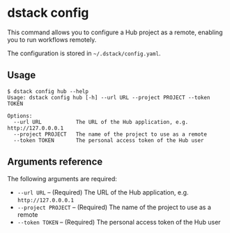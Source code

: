 # dstack config

This command allows you to configure a Hub project as a remote, enabling you to run workflows remotely.

The configuration is stored in `~/.dstack/config.yaml`.

## Usage

<div class="termy">

```shell
$ dstack config hub --help
Usage: dstack config hub [-h] --url URL --project PROJECT --token TOKEN

Options:
  --url URL           The URL of the Hub application, e.g. http://127.0.0.0.1
  --project PROJECT   The name of the project to use as a remote
  --token TOKEN       The personal access token of the Hub user
```

</div>

## Arguments reference

The following arguments are required:

-  `--url URL` – (Required) The URL of the Hub application, e.g. `http://127.0.0.0.1`
-  `--project PROJECT` – (Required) The name of the project to use as a remote
- `--token TOKEN` – (Required) The personal access token of the Hub user